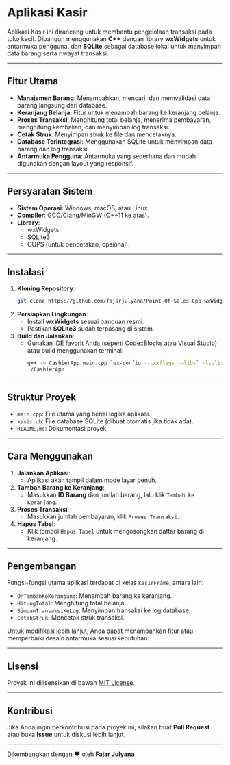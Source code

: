 # Aplikasi Kasir

Aplikasi Kasir ini dirancang untuk membantu pengelolaan transaksi pada toko kecil. Dibangun menggunakan **C++** dengan library **wxWidgets** untuk antarmuka pengguna, dan **SQLite** sebagai database lokal untuk menyimpan data barang serta riwayat transaksi.

---

## Fitur Utama
- **Manajemen Barang**: Menambahkan, mencari, dan memvalidasi data barang langsung dari database.
- **Keranjang Belanja**: Fitur untuk menambah barang ke keranjang belanja.
- **Proses Transaksi**: Menghitung total belanja, menerima pembayaran, menghitung kembalian, dan menyimpan log transaksi.
- **Cetak Struk**: Menyimpan struk ke file dan mencetaknya.
- **Database Terintegrasi**: Menggunakan SQLite untuk menyimpan data barang dan log transaksi.
- **Antarmuka Pengguna**: Antarmuka yang sederhana dan mudah digunakan dengan layout yang responsif.

---

## Persyaratan Sistem
- **Sistem Operasi**: Windows, macOS, atau Linux.
- **Compiler**: GCC/Clang/MinGW (C++11 ke atas).
- **Library**: 
  - wxWidgets
  - SQLite3
  - CUPS (untuk pencetakan, opsional).

---

## Instalasi
1. **Kloning Repository**:
   ```bash
   git clone https://github.com/fajarjulyana/Point-Of-Sales-Cpp-wxWidgets-sqlite-cups.git
   ```
2. **Persiapkan Lingkungan**:
   - Install **wxWidgets** sesuai panduan resmi.
   - Pastikan **SQLite3** sudah terpasang di sistem.
3. **Build dan Jalankan**:
   - Gunakan IDE favorit Anda (seperti Code::Blocks atau Visual Studio) atau build menggunakan terminal:
     ```bash
     g++ -o CashierApp main.cpp `wx-config --cxxflags --libs` -lsqlite3 -lcups
     ./CashierApp
     ```

---

## Struktur Proyek
- `main.cpp`: File utama yang berisi logika aplikasi.
- `kasir.db`: File database SQLite (dibuat otomatis jika tidak ada).
- `README.md`: Dokumentasi proyek.

---

## Cara Menggunakan
1. **Jalankan Aplikasi**:
   - Aplikasi akan tampil dalam mode layar penuh.
2. **Tambah Barang ke Keranjang**:
   - Masukkan **ID Barang** dan jumlah barang, lalu klik `Tambah ke Keranjang`.
3. **Proses Transaksi**:
   - Masukkan jumlah pembayaran, klik `Proses Transaksi`.
4. **Hapus Tabel**:
   - Klik tombol `Hapus Tabel` untuk mengosongkan daftar barang di keranjang.

---

## Pengembangan
Fungsi-fungsi utama aplikasi terdapat di kelas `KasirFrame`, antara lain:
- `OnTambahKeKeranjang`: Menambah barang ke keranjang.
- `HitungTotal`: Menghitung total belanja.
- `SimpanTransaksiKeLog`: Menyimpan transaksi ke log database.
- `CetakStruk`: Mencetak struk transaksi.

Untuk modifikasi lebih lanjut, Anda dapat menambahkan fitur atau memperbaiki desain antarmuka sesuai kebutuhan.

---

## Lisensi
Proyek ini dilisensikan di bawah [MIT License](LICENSE).

---

## Kontribusi
Jika Anda ingin berkontribusi pada proyek ini, silakan buat **Pull Request** atau buka **Issue** untuk diskusi lebih lanjut.

---

Dikembangkan dengan ❤️ oleh **Fajar Julyana**
```

